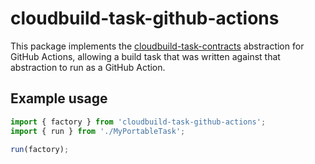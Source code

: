 # cloudbuild-task-github-actions

This package implements the [cloudbuild-task-contracts](https://www.npmjs.com/package/cloudbuild-task-contracts) abstraction
for GitHub Actions, allowing a build task that was written against that abstraction to run as a GitHub Action.

## Example usage

```ts
import { factory } from 'cloudbuild-task-github-actions';
import { run } from './MyPortableTask';

run(factory);
```
